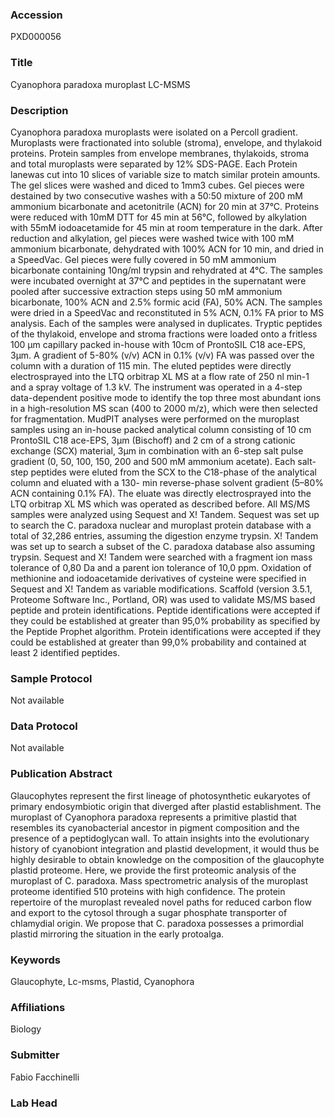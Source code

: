 ### Accession
PXD000056

### Title
Cyanophora paradoxa muroplast LC-MSMS

### Description
Cyanophora paradoxa muroplasts were isolated on a Percoll gradient. Muroplasts were fractionated into soluble (stroma), envelope, and thylakoid proteins. Protein samples from envelope membranes, thylakoids, stroma and total muroplasts  were separated by 12% SDS-PAGE. Each Protein lanewas cut into 10 slices of variable size to match similar protein amounts. The gel slices were washed and diced to 1mm3 cubes. Gel pieces were destained by two consecutive washes with a 50:50 mixture of 200 mM ammonium bicarbonate and acetonitrile (ACN) for 20 min at 37°C.  Proteins were reduced with 10mM DTT for 45 min at 56°C, followed by alkylation with 55mM iodoacetamide for 45 min at room temperature in the dark.  After reduction and alkylation, gel pieces were washed twice with 100 mM ammonium bicarbonate, dehydrated with 100% ACN for 10 min, and dried in a SpeedVac.  Gel pieces were fully covered in 50 mM ammonium bicarbonate containing 10ng/ml trypsin and rehydrated at 4°C.  The samples were incubated overnight at 37°C and peptides in the supernatant were pooled after successive extraction steps using 50 mM ammonium bicarbonate, 100% ACN and 2.5% formic acid (FA), 50% ACN.  The samples were dried in a SpeedVac and reconstituted in 5% ACN, 0.1% FA prior to MS analysis. Each of the samples were analysed in duplicates. Tryptic peptides of the thylakoid, envelope and stroma fractions were loaded onto a fritless 100 μm capillary packed in-house with 10cm of ProntoSIL C18 ace-EPS, 3µm.  A gradient of 5-80% (v/v) ACN in 0.1% (v/v) FA was passed over the column with a duration of 115 min. The eluted peptides were directly electrosprayed into the LTQ orbitrap XL MS at a flow rate of 250 nl min-1 and a spray voltage of 1.3 kV.  The instrument was operated in a 4-step data-dependent positive mode to identify the top three most abundant ions in a high-resolution MS scan (400 to 2000 m/z), which were then selected for fragmentation. MudPIT analyses were performed on the muroplast samples using an in-house packed analytical column consisting of 10 cm ProntoSIL C18 ace-EPS, 3µm (Bischoff) and 2 cm of a strong cationic exchange (SCX) material, 3µm in combination with an 6-step salt pulse gradient (0, 50, 100, 150, 200 and 500 mM ammonium acetate).  Each salt-step peptides were eluted from the SCX to the C18-phase of the analytical column and eluated with a 130- min reverse-phase solvent gradient (5–80% ACN containing 0.1% FA).  The eluate was directly electrosprayed into the LTQ orbitrap XL MS which was operated as described before.  All MS/MS samples were analyzed using Sequest and X! Tandem. Sequest was set up to search the C. paradoxa nuclear and muroplast protein database with a total of 32,286 entries, assuming the digestion enzyme trypsin.  X! Tandem was set up to search a subset of the C. paradoxa database also assuming trypsin. Sequest and X! Tandem were searched with a fragment ion mass tolerance of 0,80 Da and a parent ion tolerance of 10,0 ppm.  Oxidation of methionine and iodoacetamide derivatives of cysteine were specified in Sequest and X! Tandem as variable modifications.  Scaffold (version 3.5.1, Proteome Software Inc., Portland, OR) was used to validate MS/MS based peptide and protein identifications. Peptide identifications were accepted if they could be established at greater than 95,0% probability as specified by the Peptide Prophet algorithm.   Protein identifications were accepted if they could be established at greater than 99,0% probability and contained at least 2 identified peptides.

### Sample Protocol
Not available

### Data Protocol
Not available

### Publication Abstract
Glaucophytes represent the first lineage of photosynthetic eukaryotes of primary endosymbiotic origin that diverged after plastid establishment. The muroplast of Cyanophora paradoxa represents a primitive plastid that resembles its cyanobacterial ancestor in pigment composition and the presence of a peptidoglycan wall. To attain insights into the evolutionary history of cyanobiont integration and plastid development, it would thus be highly desirable to obtain knowledge on the composition of the glaucophyte plastid proteome. Here, we provide the first proteomic analysis of the muroplast of C. paradoxa. Mass spectrometric analysis of the muroplast proteome identified 510 proteins with high confidence. The protein repertoire of the muroplast revealed novel paths for reduced carbon flow and export to the cytosol through a sugar phosphate transporter of chlamydial origin. We propose that C. paradoxa possesses a primordial plastid mirroring the situation in the early protoalga.

### Keywords
Glaucophyte, Lc-msms, Plastid, Cyanophora

### Affiliations
Biology

### Submitter
Fabio Facchinelli

### Lab Head


